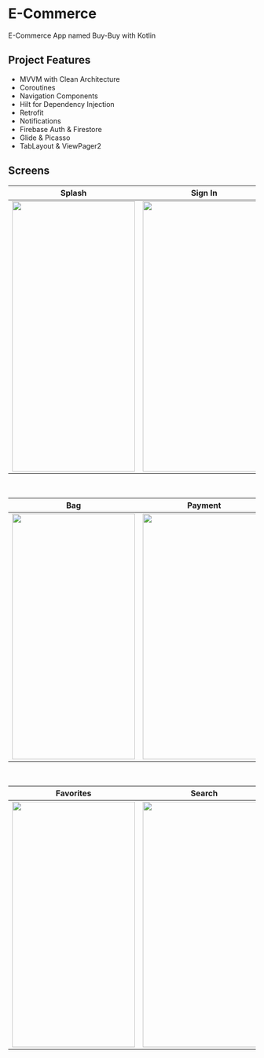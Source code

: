 # E-Commerce
E-Commerce App named Buy-Buy with Kotlin

## Project Features
 - MVVM with Clean Architecture
 - Coroutines
 - Navigation Components
 - Hilt for Dependency Injection
 - Retrofit
 - Notifications
 - Firebase Auth & Firestore
 - Glide & Picasso
 - TabLayout & ViewPager2

## Screens

| Splash | Sign In | Sign Up |
| ------ | ---- | ------ |
|<img src="https://github.com/meetOzan/E-Commerce/assets/99891928/9f63c237-a7f2-4306-90b6-4bb35b3f4671" width="250" height="550"/>|<img src="https://github.com/meetOzan/E-Commerce/assets/99891928/dd03f2ab-047a-4663-9144-fa273ff161f7" width="250" height="550"/>|<img src="https://github.com/meetOzan/E-Commerce/assets/99891928/07b5442a-8ada-48b9-8c3e-10b063b46a50" width="250" height="550"/>|




</br>

| Bag | Payment | Success |
| --- | ------- | ------- |
|<img src="https://user-images.githubusercontent.com/29903779/178735674-e5bc7522-b658-4378-8889-80ddcd40f0e4.jpeg" width="250" height="500"/>|<img src="https://user-images.githubusercontent.com/29903779/178735688-0fb83c14-65c1-4f3a-8a94-0f6527e29b1a.jpeg" width="250" height="500"/>|<img src="https://user-images.githubusercontent.com/29903779/178735692-b37d1357-7df7-41d5-b1be-350bcdc87bcc.jpeg" width="250" height="500"/>|

</br>

| Favorites | Search | Profile |
| --------- | ------ | ------- |
|<img src="https://user-images.githubusercontent.com/29903779/178732712-00cbc7eb-106a-40d1-80d5-8760f3f16e5c.jpeg" width="250" height="500"/>|<img src="https://user-images.githubusercontent.com/29903779/178732793-ece04a7c-2809-4ee3-a21a-4c502f2c4fd7.jpeg" width="250" height="500"/>|<img src="https://user-images.githubusercontent.com/29903779/178732899-aeded36f-c90b-4dcd-a9e6-fdb6469b9cf1.jpeg" width="250" height="500"/>|
